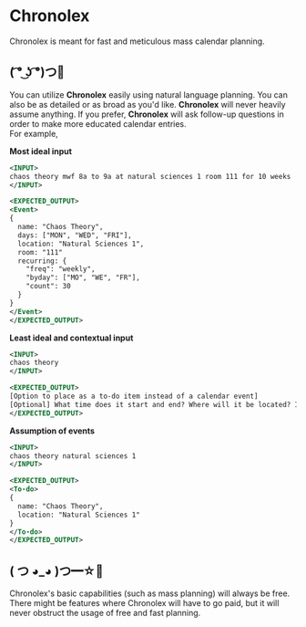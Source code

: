 # Chronolex
Chronolex is meant for fast and meticulous mass calendar planning. 

## ( ͡° ͜ʖ ͡°)つ📱
You can utilize **Chronolex** easily using natural language planning. You can also be as detailed or as broad as you'd like. **Chronolex** will never heavily assume anything. If you prefer, **Chronolex** will ask follow-up questions in order to make more educated calendar entries.  
For example, 

__Most ideal input__
```xml
<INPUT>
chaos theory mwf 8a to 9a at natural sciences 1 room 111 for 10 weeks
</INPUT>

<EXPECTED_OUTPUT>
<Event>
{
  name: "Chaos Theory",
  days: ["MON", "WED", "FRI"],
  location: "Natural Sciences 1",
  room: "111"
  recurring: {
    "freq": "weekly",
    "byday": ["MO", "WE", "FR"],
    "count": 30
  }
}
</Event>
</EXPECTED_OUTPUT>
```

__Least ideal and contextual input__
```xml
<INPUT>
chaos theory
</INPUT>

<EXPECTED_OUTPUT>
[Option to place as a to-do item instead of a calendar event]
[Optional] What time does it start and end? Where will it be located? Is this a recurring event? 
</EXPECTED_OUTPUT>
```

__Assumption of events__
```xml
<INPUT>
chaos theory natural sciences 1 
</INPUT>

<EXPECTED_OUTPUT>
<To-do>
{
  name: "Chaos Theory",
  location: "Natural Sciences 1"
}
</To-do>
</EXPECTED_OUTPUT>
```

## ( つ ◕_◕ )つ━☆💸
Chronolex's basic capabilities (such as mass planning) will always be free. There might be features where Chronolex will have to go paid, but it will never obstruct the usage of free and fast planning.

